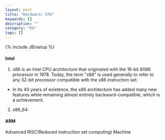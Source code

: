 ```yaml
---
layout: post
title: "Hardware: CPU"
keywords: []
description: ""
category: "OS"
tags: []
---
```

{% include JB/setup %}

#### Intel
1. x86 is an Intel CPU architecture that originated with the 16-bit 8086
   processor in 1978. Today, the term "x86" is used generally to refer to any
   32-bit processor compatible with the x86 instruction set.
- In Its 40 years of existence, the x86 architecture has added many new features
  while remaining almost entirely backward-compatible, which is a achievement.

2. x86\_64: 


#### ARM
Advanced RISC(Reduced instruction set computing) Machine

